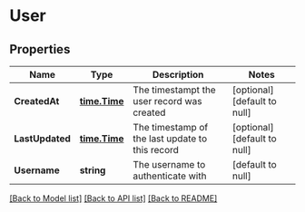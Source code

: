 # User

## Properties
Name | Type | Description | Notes
------------ | ------------- | ------------- | -------------
**CreatedAt** | [**time.Time**](time.Time.md) | The timestampt the user record was created | [optional] [default to null]
**LastUpdated** | [**time.Time**](time.Time.md) | The timestamp of the last update to this record | [optional] [default to null]
**Username** | **string** | The username to authenticate with | [default to null]

[[Back to Model list]](../README.md#documentation-for-models) [[Back to API list]](../README.md#documentation-for-api-endpoints) [[Back to README]](../README.md)


